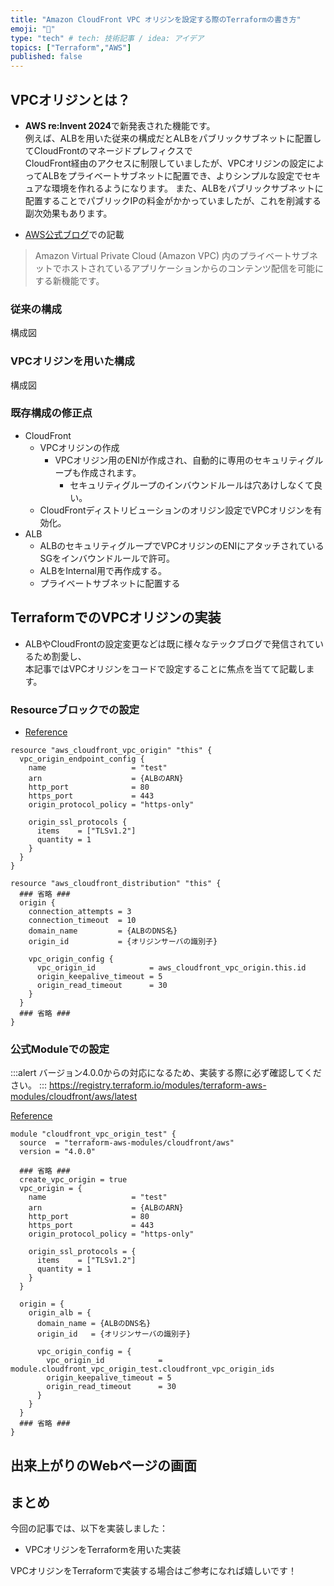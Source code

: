 ```yaml
---
title: "Amazon CloudFront VPC オリジンを設定する際のTerraformの書き方"
emoji: "📝"
type: "tech" # tech: 技術記事 / idea: アイデア
topics: ["Terraform","AWS"]
published: false
---
```


## VPCオリジンとは？
- **AWS re:Invent 2024**で新発表された機能です。  
例えば、ALBを用いた従来の構成だとALBをパブリックサブネットに配置してCloudFrontのマネージドプレフィクスで  
CloudFront経由のアクセスに制限していましたが、VPCオリジンの設定によってALBをプライベートサブネットに配置でき、よりシンプルな設定でセキュアな環境を作れるようになります。
また、ALBをパブリックサブネットに配置することでパブリックIPの料金がかかっていましたが、これを削減する副次効果もあります。

- [AWS公式ブログ](https://aws.amazon.com/jp/blogs/news/introducing-amazon-cloudfront-vpc-origins-enhanced-security-and-streamlined-operations-for-your-applications/)での記載
> Amazon Virtual Private Cloud (Amazon VPC) 内のプライベートサブネットでホストされているアプリケーションからのコンテンツ配信を可能にする新機能です。

### 従来の構成
構成図
### VPCオリジンを用いた構成
構成図

### 既存構成の修正点
- CloudFront
  - VPCオリジンの作成
    - VPCオリジン用のENIが作成され、自動的に専用のセキュリティグループも作成されます。
      - セキュリティグループのインバウンドルールは穴あけしなくて良い。
  - CloudFrontディストリビューションのオリジン設定でVPCオリジンを有効化。
- ALB
  - ALBのセキュリティグループでVPCオリジンのENIにアタッチされているSGをインバウンドルールで許可。
  - ALBをInternal用で再作成する。
  - プライベートサブネットに配置する

## TerraformでのVPCオリジンの実装
- ALBやCloudFrontの設定変更などは既に様々なテックブログで発信されているため割愛し、    
本記事ではVPCオリジンをコードで設定することに焦点を当てて記載します。

### Resourceブロックでの設定
- [Reference](https://registry.terraform.io/providers/hashicorp/aws/latest/docs/resources/cloudfront_vpc_origin)
```hcl
resource "aws_cloudfront_vpc_origin" "this" {
  vpc_origin_endpoint_config {
    name                   = "test"
    arn                    = {ALBのARN}
    http_port              = 80
    https_port             = 443
    origin_protocol_policy = "https-only"

    origin_ssl_protocols {
      items    = ["TLSv1.2"]
      quantity = 1
    }
  }
}

resource "aws_cloudfront_distribution" "this" {
  ### 省略 ###
  origin {
    connection_attempts = 3
    connection_timeout  = 10
    domain_name         = {ALBのDNS名}
    origin_id           = {オリジンサーバの識別子}

    vpc_origin_config {
      vpc_origin_id            = aws_cloudfront_vpc_origin.this.id
      origin_keepalive_timeout = 5
      origin_read_timeout      = 30
    }
  }
  ### 省略 ###
}

```

### 公式Moduleでの設定
:::alert
バージョン4.0.0からの対応になるため、実装する際に必ず確認してください。
:::
https://registry.terraform.io/modules/terraform-aws-modules/cloudfront/aws/latest

[Reference](https://github.com/terraform-aws-modules/terraform-aws-cloudfront)
```hcl
module "cloudfront_vpc_origin_test" {
  source  = "terraform-aws-modules/cloudfront/aws"
  version = "4.0.0"

  ### 省略 ###
  create_vpc_origin = true
  vpc_origin = {
    name                   = "test"
    arn                    = {ALBのARN}
    http_port              = 80
    https_port             = 443
    origin_protocol_policy = "https-only"

    origin_ssl_protocols = {
      items    = ["TLSv1.2"]
      quantity = 1
    }
  }

  origin = {
    origin_alb = {
      domain_name = {ALBのDNS名}
      origin_id   = {オリジンサーバの識別子}

      vpc_origin_config = {
        vpc_origin_id            = module.cloudfront_vpc_origin_test.cloudfront_vpc_origin_ids
        origin_keepalive_timeout = 5
        origin_read_timeout      = 30
      }
    }
  }
  ### 省略 ###
}

```
## 出来上がりのWebページの画面

## まとめ
今回の記事では、以下を実装しました：

- VPCオリジンをTerraformを用いた実装

VPCオリジンをTerraformで実装する場合はご参考になれば嬉しいです！
